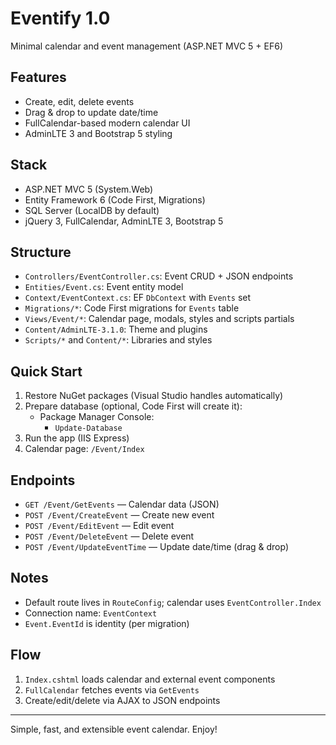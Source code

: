 # Eventify 1.0

Minimal calendar and event management (ASP.NET MVC 5 + EF6)

## Features
- Create, edit, delete events
- Drag & drop to update date/time
- FullCalendar-based modern calendar UI
- AdminLTE 3 and Bootstrap 5 styling

## Stack
- ASP.NET MVC 5 (System.Web)
- Entity Framework 6 (Code First, Migrations)
- SQL Server (LocalDB by default)
- jQuery 3, FullCalendar, AdminLTE 3, Bootstrap 5

## Structure
- `Controllers/EventController.cs`: Event CRUD + JSON endpoints
- `Entities/Event.cs`: Event entity model
- `Context/EventContext.cs`: EF `DbContext` with `Events` set
- `Migrations/*`: Code First migrations for `Events` table
- `Views/Event/*`: Calendar page, modals, styles and scripts partials
- `Content/AdminLTE-3.1.0`: Theme and plugins
- `Scripts/*` and `Content/*`: Libraries and styles

## Quick Start
1) Restore NuGet packages (Visual Studio handles automatically)
2) Prepare database (optional, Code First will create it):
   - Package Manager Console:
     - `Update-Database`
3) Run the app (IIS Express)
4) Calendar page: `/Event/Index`

## Endpoints
- `GET /Event/GetEvents` — Calendar data (JSON)
- `POST /Event/CreateEvent` — Create new event
- `POST /Event/EditEvent` — Edit event
- `POST /Event/DeleteEvent` — Delete event
- `POST /Event/UpdateEventTime` — Update date/time (drag & drop)

## Notes
- Default route lives in `RouteConfig`; calendar uses `EventController.Index`
- Connection name: `EventContext`
- `Event.EventId` is identity (per migration)

## Flow
1) `Index.cshtml` loads calendar and external event components
2) `FullCalendar` fetches events via `GetEvents`
3) Create/edit/delete via AJAX to JSON endpoints

---
Simple, fast, and extensible event calendar. Enjoy!
